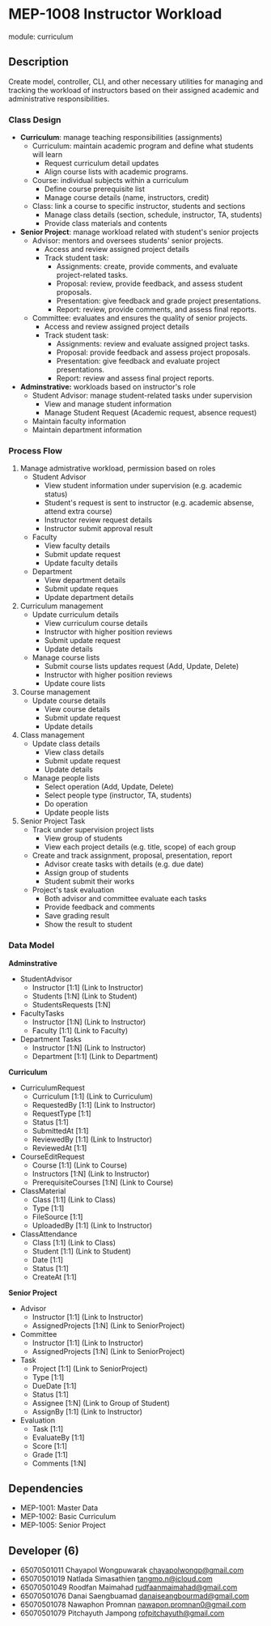 # MEP-1008 Instructor Workload

module: curriculum

## Description
Create model, controller, CLI, and other necessary utilities for managing and tracking the workload of instructors based on their assigned academic and administrative responsibilities.

### Class Design
- **Curriculum**: manage teaching responsibilities (assignments)
    - Curriculum: maintain academic program and define what students will learn
        - Request curriculum detail updates
        - Align course lists with academic programs.
    - Course: individual subjects within a curriculum
        - Define course prerequisite list
        - Manage course details (name, instructors, credit)
    - Class: link a course to specific instructor, students and sections
        - Manage class details (section, schedule, instructor, TA, students)
        - Provide class materials and contents
- **Senior Project**: manage workload related with student's senior projects
    - Advisor: mentors and oversees students' senior projects.
        - Access and review assigned project details
        - Track student task:
            - Assignments: create, provide comments, and evaluate project-related tasks.
            - Proposal: review, provide feedback, and assess student proposals.
            - Presentation: give feedback and grade project presentations.
            - Report: review, provide comments, and assess final reports.
    - Committee: evaluates and ensures the quality of senior projects.
        - Access and review assigned project details
        - Track student task:
            - Assignments: review and evaluate assigned project tasks.
            - Proposal: provide feedback and assess project proposals.
            - Presentation: give feedback and evaluate project presentations.
            - Report: review and assess final project reports.
- **Adminstrative:** workloads based on instructor's role
    - Student Advisor: manage student-related tasks under supervision
        - View and manage student information
        - Manage Student Request (Academic request, absence request)
    - Maintain faculty information
    - Maintain department information

### Process Flow
1. Manage admistrative workload, permission based on roles
    - Student Advisor
        - View student information under supervision (e.g. academic status)
        - Student's request is sent to instructor (e.g. academic absense, attend extra course)
        - Instructor review request details
        - Instructor submit approval result
    - Faculty
        - View faculty details
        - Submit update request
        - Update faculty details
    - Department
        - View department details
        - Submit update reques
        - Update department details
2. Curriculum management
    - Update curriculum details
        - View curriculum course details
        - Instructor with higher position reviews
        - Submit update request
        - Update details
    - Manage course lists
        - Submit course lists updates request (Add, Update, Delete)
        - Instructor with higher position reviews
        - Update coure lists
3. Course management
   - Update course details
        - View course details
        - Submit update request
        - Update details
4. Class management
    - Update class details
        - View class details
        - Submit update request
        - Update details
    - Manage people lists
        - Select operation (Add, Update, Delete)
        - Select people type (instructor, TA, students)
        - Do operation
        - Update people lists
5. Senior Project Task
    - Track under supervision project lists
        - View group of students
        - View each project details (e.g. title, scope) of each group
    - Create and track assignment, proposal, presentation, report
        - Advisor create tasks with details (e.g. due date)
        - Assign group of students
        - Student submit their works
    - Project's task evaluation
        - Both advisor and committee evaluate each tasks
        - Provide feedback and comments
        - Save grading result
        - Show the result to student

### Data Model
**Adminstrative**
- StudentAdvisor
    - Instructor [1:1] (Link to Instructor)
    - Students [1:N] (Link to Student)
    - StudentsRequests [1:N]
- FacultyTasks
    - Instructor [1:N] (Link to Instructor)
    - Faculty [1:1] (Link to Faculty)
- Department Tasks
    - Instructor [1:N] (Link to Instructor)
    - Department  [1:1] (Link to Department)

**Curriculum**
- CurriculumRequest
    - Curriculum [1:1] (Link to Curriculum)
    - RequestedBy [1:1] (Link to Instructor)
    - RequestType [1:1]
    - Status [1:1]
    - SubmittedAt [1:1]
    - ReviewedBy [1:1] (Link to Instructor)
    - ReviewedAt [1:1]
- CourseEditRequest
    - Course [1:1] (Link to Course)
    - Instructors [1:N] (Link to Instructor)
    - PrerequisiteCourses [1:N] (Link to Course)
- ClassMaterial
    - Class [1:1] (Link to Class)
    - Type  [1:1]
    - FileSource  [1:1]
    - UploadedBy [1:1] (Link to Instructor)
- ClassAttendance
    - Class [1:1] (Link to Class)
    - Student [1:1] (Link to Student)
    - Date [1:1]
    - Status [1:1]
    - CreateAt [1:1]

**Senior Project**
- Advisor
    - Instructor [1:1] (Link to Instructor)
    - AssignedProjects [1:N]  (Link to SeniorProject)
- Committee
    - Instructor [1:1] (Link to Instructor)
    - AssignedProjects [1:N]  (Link to SeniorProject)
- Task
    - Project [1:1] (Link to SeniorProject)
    - Type [1:1]
    - DueDate [1:1]
    - Status [1:1]
    - Assignee [1:N] (Link to Group of Student)
    - AssignBy [1:1] (Link to Instructor)
- Evaluation
    - Task [1:1]
    - EvaluateBy [1:1]
    - Score [1:1]
    - Grade [1:1] 
    - Comments [1:N]

## Dependencies
- MEP-1001: Master Data
- MEP-1002: Basic Curriculum
- MEP-1005: Senior Project

## Developer (6)
- 65070501011 Chayapol Wongpuwarak chayapolwongp@gmail.com
- 65070501019 Natlada Simasathien tangmo.n@icloud.com
- 65070501049 Roodfan Maimahad rudfaanmaimahad@gmail.com
- 65070501076 Danai Saengbuamad danaiseangbourmad@gmail.com
- 65070501078 Nawaphon Promnan nawapon.promnan0@gmail.com
- 65070501079 Pitchayuth Jampong rofpitchayuth@gmail.com
